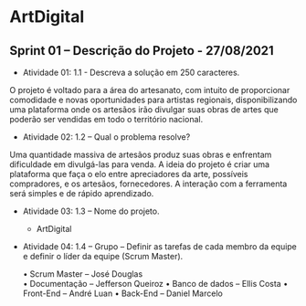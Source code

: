 # ArtDigital

## Sprint 01 – Descrição do Projeto - 27/08/2021

  * Atividade 01: 1.1 - Descreva a solução em 250 caracteres.

O projeto é voltado para a área do artesanato, com intuito de proporcionar comodidade e novas oportunidades para artistas regionais, disponibilizando uma plataforma onde os artesãos irão divulgar suas obras de artes que poderão ser vendidas em todo o território nacional.

  * Atividade 02: 1.2 – Qual o problema resolve?

Uma quantidade massiva de artesãos produz suas obras e enfrentam dificuldade em divulgá-las para venda. A ideia do projeto é criar uma plataforma que faça o elo entre apreciadores da arte, possíveis compradores, e os artesãos, fornecedores. A interação com a ferramenta será simples e de rápido aprendizado.

  * Atividade 03: 1.3 – Nome do projeto.

      * ArtDigital

  * Atividade 04: 1.4 – Grupo – Definir as tarefas de cada membro da equipe e definir o líder da equipe (Scrum Master).

     •	Scrum Master – José Douglas <br />
     •	Documentação – Jefferson Queiroz 
     •	Banco de dados – Ellis Costa
     •	Front-End – André Luan
     •	Back-End – Daniel Marcelo


